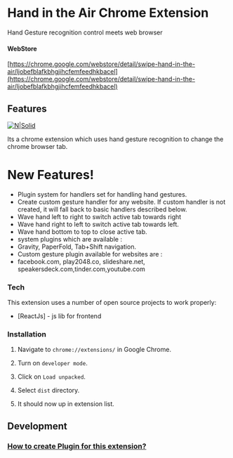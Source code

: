 # Hand in the Air Chrome Extension

Hand Gesture recognition control meets web browser

#### WebStore

[https://chrome.google.com/webstore/detail/swipe-hand-in-the-air/ljobefblafkbhgjihcfemfeedhkbacel](https://chrome.google.com/webstore/detail/swipe-hand-in-the-air/ljobefblafkbhgjihcfemfeedhkbacel)


## Features

[![N|Solid](https://raw.githubusercontent.com/fxnoob/hand-gestures-chrome-extension/screens/demo.gif)](https://github.com/fxnoob/swipe-tabs-chrome-extension)

Its a chrome extension which uses hand gesture recognition to change the chrome browser tab.

# New Features!
  - Plugin system for handlers set for handling hand gestures.
  - Create custom gesture handler for any website. If custom handler is not created, it will fall back to basic handlers described below. 
  - Wave hand left to right to switch active tab towards right
  - Wave hand right to left to switch active tab towards left.
  - Wave hand bottom to top to close active tab.
  - system plugins which are available : 
  - Gravity, PaperFold, Tab+Shift navigation.
  - Custom gesture plugin available for websites are :
  - facebook.com, play2048.co, slideshare.net, speakersdeck.com,tinder.com,youtube.com
 
 ### Tech

This extension uses a number of open source projects to work properly:

* [ReactJs] - js lib for frontend

### Installation

1. Navigate to `chrome://extensions/` in Google Chrome.

2. Turn on `developer mode`.

3. Click on `Load unpacked`.

4. Select `dist` directory.

5. It should now up in extension list.

## Development

### [How to create Plugin for this extension?](https://github.com/fxnoob/swipe-tabs-chrome-extension/wiki/How-to-create-Plugin-for-this-extension%3F)
